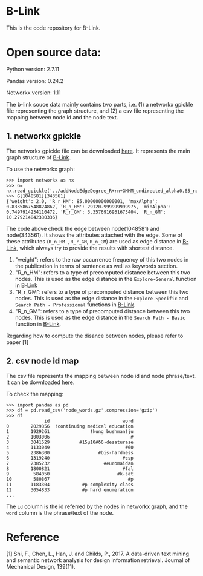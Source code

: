 # B-Link
This is the code repository for B-Link. 

# Open source data:

Python version: 2.7.11

Pandas version: 0.24.2

Networkx version: 1.11

The b-link souce data mainly contains two parts, i.e. (1) a networkx gpickle file representing the graph structure, and (2) a csv file representing the mapping between 
node id and the node text.

## 1. networkx gpickle
The networkx gpickle file can be downloaded [here](https://b-link.s3.eu-west-2.amazonaws.com/addNodeEdgeDegree_R%2Brn%2BGMHM_undirected_alpha0.65_nodeD1.0_total_v3_csvneo4j.gpickle). It represents the main graph structure of [B-Link](http://www.b-link.uk/).

To use the networkx graph:
```
>>> import networkx as nx
>>> G= nx.read_gpickle('../addNodeEdgeDegree_R+rn+GMHM_undirected_alpha0.65_nodeD1.0_total_v3_csvneo4j.gpickle')
>>> G[1048581][343561]
{'weight': 2.0, 'R_r_HM': 85.00000000000001, 'maxAlpha': 0.8335867548824862, 'R_n_HM': 29120.999999999975, 'minAlpha': 0.7497914234110472, 'R_r_GM': 3.3576916931673404, 'R_n_GM': 10.279214842380336}
```

The code above check the edge between node(1048581) and node(343561). It shows the attributes attached with the edge. Some of these attributes (`R_n_HM
`, `R_r_GM`, `R_n_GM`) are used as edge distance in [B-Link](http://www.b-link.uk/), which always try to provide the results with shortest distance.
 1. "weight": refers to the raw occurrence frequency of this two nodes in the publication in terms of sentence as well as keywords section.
 2. "R_n_HM": refers to a type of precomputed distance between this two nodes. This is used as the edge distance in the `Explore-General` function in [B-Link](http://www.b-link.uk/)
 3. "R_r_GM": refers to a type of precomputed distance between this two nodes. This is used as the edge distance in the `Explore-Specific` and `Search Path - Professional` functions in [B-Link](http://www.b-link.uk/).
 4. "R_n_GM": refers to a type of precomputed distance between this two nodes. This is used as the edge distance in the `Search Path - Basic` function in [B-Link](http://www.b-link.uk/).

Regarding how to compute the disance between nodes, please refer to paper [1]

## 2. csv node id map
The csv file represents the mapping between node id and node phrase/text. It can be downloaded [here](https://b-link.s3.eu-west-2.amazonaws.com/node_words.gz).

To check the mapping:
```
>>> import pandas as pd
>>> df = pd.read_csv('node_words.gz',compression='gzip')
>>> df
              id                           word
0        2029856  !continuing medical education
1        1929261               !kung bushman(ju
2        1003006                              #
3        3041529           #15μ10#δ6-desaturase
4        1133049                            #60
5        2386300                  #bis-hardness
6        1319240                           #csp
7        2385232                    #euromaidan
8        1800821                           #fal
9         584050                         #k-sat
10        580867                             #p
11       1183304            #p complexity class
12       3054833            #p hard enumeration
...
```

The `id` column is the id referred by the nodes in networkx graph, and the `word` column is the phrase/text of the node.

# Reference
[1] Shi, F., Chen, L., Han, J. and Childs, P., 2017. A data-driven text mining and semantic network analysis for design information retrieval. Journal of Mechanical Design, 139(11).
